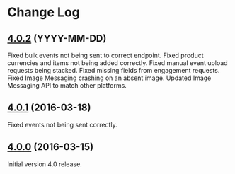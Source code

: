 # Change Log

## [4.0.2](https://github.com/deltaDNA/android-sdk/releases/tag/4.0.2) (YYYY-MM-DD)
Fixed bulk events not being sent to correct endpoint.
Fixed product currencies and items not being added correctly.
Fixed manual event upload requests being stacked.
Fixed missing fields from engagement requests.
Fixed Image Messaging crashing on an absent image.
Updated Image Messaging API to match other platforms.

## [4.0.1](https://github.com/deltaDNA/android-sdk/releases/tag/4.0.1) (2016-03-18)
Fixed events not being sent correctly.

## [4.0.0](https://github.com/deltaDNA/android-sdk/releases/tag/4.0.0) (2016-03-15)
Initial version 4.0 release.
